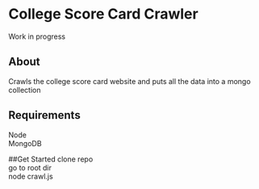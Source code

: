 # College Score Card Crawler

Work in progress <br/>

## About 
Crawls the college score card website and puts all the data into a mongo collection  

## Requirements
Node <br/>
MongoDB <br/>

##Get Started
clone repo <br/>
go to root dir <br/>
node crawl.js <br/>


 

